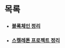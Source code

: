 # 목록

* ### [블록체인 정리](https://lab.ssafy.com/s07-blochain-contract-sub1/S07P21B104/-/blob/master/TIL/%EB%B0%95%EC%9E%AC%EC%98%81/%EB%B8%94%EB%A1%9D%EC%B2%B4%EC%9D%B8%20%EC%A0%95%EB%A6%AC.md)
* ### [스켈레톤 프로젝트 정리](https://lab.ssafy.com/s07-blochain-contract-sub1/S07P21B104/-/blob/master/TIL/%EB%B0%95%EC%9E%AC%EC%98%81/%EC%8A%A4%EC%BC%88%EB%A0%88%ED%86%A4%20%ED%94%84%EB%A1%9C%EC%A0%9D%ED%8A%B8%20%EC%A0%95%EB%A6%AC.md)
